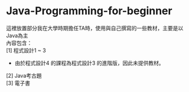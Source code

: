 # Java-Programming-for-beginner

這裡放置部分我在大學時期擔任TA時，使用與自己撰寫的一些教材，主要是以Java為主  
內容包含：  
[1] 程式設計1 ~ 3　
* 由於程式設計4 的課程為程式設計3 的進階版，因此未提供教材。  

[2] Java考古題  
[3] 電子書  
